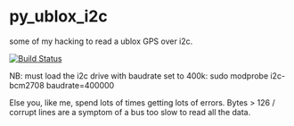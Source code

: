 # py_ublox_i2c

some of my hacking to read a ublox GPS over i2c.

[![Build Status](https://travis-ci.org/trickv/py_ublox_i2c.png)](https://travis-ci.org/trickv/py_ublox_i2c)

NB: must load the i2c drive with baudrate set to 400k:
 sudo modprobe i2c-bcm2708 baudrate=400000

Else you, like me, spend lots of times getting lots of errors. Bytes > 126 / corrupt lines are a symptom of a bus too slow to read all the data.
